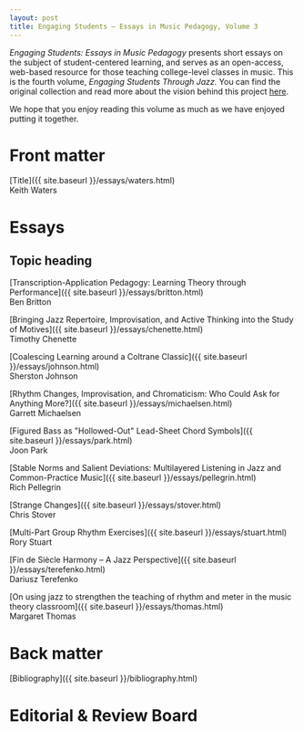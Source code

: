 ```yaml
---
layout: post
title: Engaging Students – Essays in Music Pedagogy, Volume 3
---
```


_Engaging Students: Essays in Music Pedagogy_ presents short essays on the subject of student-centered learning, and serves as an open-access, web-based resource for those teaching college-level classes in music. This is the fourth volume, *Engaging Students Through Jazz.* You can find the original collection and read more about the vision behind this project [here](http://www.flipcamp.org/engagingstudents/).

We hope that you enjoy reading this volume as much as we have enjoyed putting it together.

# Front matter

[Title]({{ site.baseurl }}/essays/waters.html)  
Keith Waters


# Essays

## Topic heading

[Transcription-Application Pedagogy: Learning Theory through Performance]({{ site.baseurl }}/essays/britton.html)  
Ben Britton

[Bringing Jazz Repertoire, Improvisation, and Active Thinking into the Study of Motives]({{ site.baseurl }}/essays/chenette.html)  
Timothy Chenette

[Coalescing Learning around a Coltrane Classic]({{ site.baseurl }}/essays/johnson.html)  
Sherston Johnson

[Rhythm Changes, Improvisation, and Chromaticism: Who Could Ask for Anything More?]({{ site.baseurl }}/essays/michaelsen.html)  
Garrett Michaelsen

[Figured Bass as "Hollowed-Out" Lead-Sheet Chord Symbols]({{ site.baseurl }}/essays/park.html)  
Joon Park

[Stable Norms and Salient Deviations: Multilayered Listening in Jazz and Common-Practice Music]({{ site.baseurl }}/essays/pellegrin.html)  
Rich Pellegrin

[Strange Changes]({{ site.baseurl }}/essays/stover.html)  
Chris Stover

[Multi-Part Group Rhythm Exercises]({{ site.baseurl }}/essays/stuart.html)  
Rory Stuart

[Fin de Siècle Harmony – A Jazz Perspective]({{ site.baseurl }}/essays/terefenko.html)  
Dariusz Terefenko

[On using jazz to strengthen the teaching of rhythm and meter in the music theory classroom]({{ site.baseurl }}/essays/thomas.html)  
Margaret Thomas

# Back matter

[Bibliography]({{ site.baseurl }}/bibliography.html)


# Editorial & Review Board

<!--
Carla Colletti, Webster University  
Philip Duker, University of Delaware, co-editor  
Dave Easley, Oklahoma City University  
Anna Gawboy, Ohio State University, co-editor  
Philip Gentry, University of Delaware  
Stephen Gosden, University of North Florida  
Bryn Hughes, University of Lethbridge, co-editor  
Enoch Jacobus, independent scholar, Berea, Kentucky  
J. Daniel Jenkins, University of South Carolina  
Garrett Michaelson, University of Massachusetts–Lowell  
Brian Moseley, The University at Buffalo, SUNY  
Meghan Naxer, University of Oregon, production editor  
Colin Roust, Roosevelt University  
Kris Shaffer, University of Colorado–Boulder, production editor  
Daniel Stevens, University of Delaware
-->
